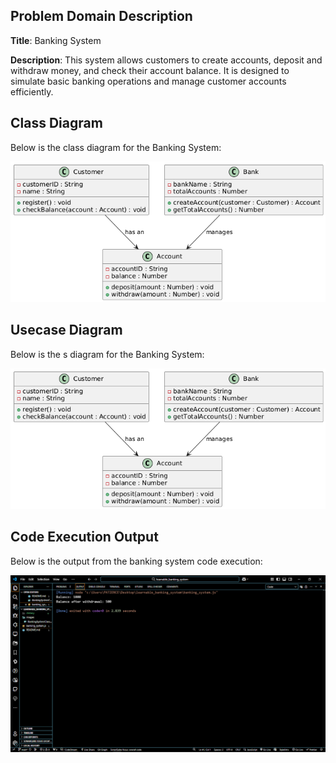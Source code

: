 ## Problem Domain Description

**Title**: Banking System

**Description**: This system allows customers to create accounts, deposit and withdraw money, and check their account balance. It is designed to simulate basic banking operations and manage customer accounts efficiently.

## Class Diagram
Below is the class diagram for the Banking System:

![Class Diagram](images/BankingSystemClassDiagram.png)

## Usecase Diagram
Below is the s diagram for the Banking System:

![Class Diagram](images/BankingSystemClassDiagram.png)

## Code Execution Output
Below is the output from the banking system code execution:

![Output Screenshot](images/system_output.png)
